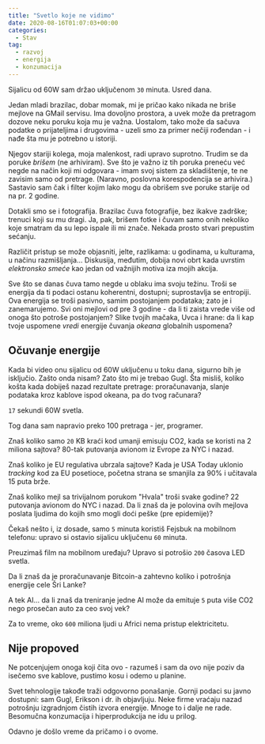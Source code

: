```yaml
---
title: "Svetlo koje ne vidimo"
date: 2020-08-16T01:07:03+00:00
categories:
  - Stav
tag:
  - razvoj
  - energija
  - konzumacija
---
```


Sijalicu od 60W sam držao uključenom `30` minuta. Usred dana.

<!--more-->

Jedan mladi brazilac, dobar momak, mi je pričao kako nikada ne briše mejlove na GMail servisu. Ima dovoljno prostora, a uvek može da pretragom dozove neku poruku koja mu je važna. Uostalom, tako može da sačuva podatke o prijateljima i drugovima - uzeli smo za primer nečiji rođendan - i nađe šta mu je potrebno u istoriji.

Njegov stariji kolega, moja malenkost, radi upravo suprotno. Trudim se da poruke _brišem_ (ne arhiviram). Sve što je važno iz tih poruka preneću već negde na način koji mi odgovara - imam svoj sistem za skladištenje, te ne zavisim samo od pretrage. (Naravno, poslovna korespodencija se arhivira.) Sastavio sam čak i filter kojim lako mogu da obrišem sve poruke starije od na pr. 2 godine.

Dotakli smo se i fotografija. Brazilac čuva fotografije, bez ikakve zadrške; trenuci koji su mu dragi. Ja, pak, brišem fotke i čuvam samo onih nekoliko koje smatram da su lepo ispale ili mi znače. Nekada prosto stvari prepustim sećanju.

Različit pristup se može objasniti, jelte, razlikama: u godinama, u kulturama, u načinu razmišljanja... Diskusija, međutim, dobija novi obrt kada uvrstim _elektronsko smeće_ kao jedan od važnijih motiva iza mojih akcija.

Sve što se danas čuva tamo negde u oblaku ima svoju težinu. Troši se energija da ti podaci ostanu koherentni, dostupni; suprostavlja se entropiji. Ova energija se troši pasivno, samim postojanjem podataka; zato je i zanemarujemo. Svi oni mejlovi od pre 3 godine - da li ti zaista vrede više od onoga što potroše postojanjem? Slike tvojih mačaka, Uvca i hrane: da li kap tvoje uspomene _vredi_ energije čuvanja _okeana_ globalnih uspomena?

## Očuvanje energije

Kada bi video onu sijalicu od 60W uključenu u toku dana, sigurno bih je isključio. Zašto onda nisam?
Zato što mi je trebao Gugl. Šta misliš, koliko košta kada dobiješ nazad rezultate pretrage: proračunavanja, slanje podataka kroz kablove ispod okeana, pa do tvog računara?

`17` sekundi 60W svetla.

Tog dana sam napravio preko 100 pretraga - jer, programer.

Znaš koliko samo `20` KB kraći kod umanji emisuju CO2, kada se koristi na 2 miliona sajtova? 80-tak putovanja avionom iz Evrope za NYC i nazad.

Znaš koliko je EU regulativa ubrzala sajtove? Kada je USA Today uklonio _tracking_ kod za EU posetioce, početna strana se smanjila za 90% i učitavala 15 puta brže.

Znaš koliko mejl sa trivijalnom porukom "Hvala" troši svake godine? 22 putovanja avionom do NYC i nazad. Da li znaš da je polovina ovih mejlova poslata ljudima do kojih smo mogli doći peške (pre epidemije)?

Čekaš nešto i, iz dosade, samo `5` minuta koristiš Fejsbuk na mobilnom telefonu: upravo si ostavio sijalicu uključenu `60` minuta.

Preuzimaš film na mobilnom uređaju? Upravo si potrošio `200` časova LED svetla.

Da li znaš da je proračunavanje Bitcoin-a zahtevno koliko i potrošnja energije cele Šri Lanke?

A tek AI... da li znaš da treniranje jedne AI može da emituje `5` puta više CO2 nego prosečan auto za ceo svoj vek?

Za to vreme, oko `600` miliona ljudi u Africi nema pristup elektricitetu.

## Nije propoved

Ne potcenjujem onoga koji čita ovo - razumeš i sam da ovo nije poziv da isečemo sve kablove, pustimo kosu i odemo u planine.

Svet tehnologije takođe traži odgovorno ponašanje. Gornji podaci su javno dostupni: sam Gugl, Erikson i dr.  ih objavljuju. Neke firme vraćaju nazad potrošnju izgradnjom čistih izvora energije. Mnoge to i dalje ne rade. Besomučna konzumacija i hiperprodukcija ne idu u prilog.

Odavno je došlo vreme da pričamo i o ovome.
